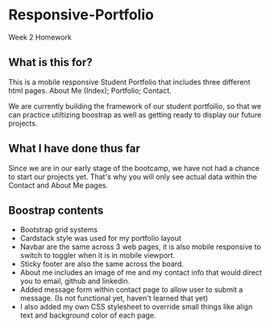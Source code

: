 # Responsive-Portfolio
Week 2 Homework 

## What is this for?
This is a mobile responsive Student Portfolio that includes three different html pages.
About Me (Index); Portfolio; Contact.

We are currently building the framework of our student portfoilio, so that we can practice utiltizing boostrap as well as getting ready to display our future projects.

## What I have done thus far
Since we are in our early stage of the bootcamp, we have not had a chance to start our projects yet.
That's why you will only see actual data within the Contact and About Me pages.


## Boostrap contents
- Bootstrap grid systems
- Cardstack style was used for my portfolio layout
- Navbar are the same across 3 web pages, it is also mobile responsive to switch to toggler when it is in mobile viewport.
- Sticky footer are also the same across the board.
- About me includes an image of me and my contact info that would direct you to email, github and linkedin.
- Added message form within contact page to allow user to submit a message. (Is not functional yet, haven't learned that yet)
- I also added my own CSS stylesheet to override small things like align text and background color of each page.